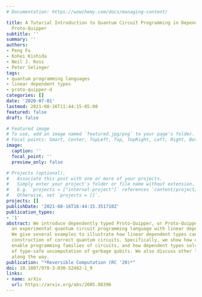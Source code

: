 ```yaml
---
# Documentation: https://wowchemy.com/docs/managing-content/

title: A Tutorial Introduction to Quantum Circuit Programming in Dependently Typed
  Proto-Quipper
subtitle: ''
summary: ''
authors:
- Peng Fu
- Kohei Kishida
- Neil J. Ross
- Peter Selinger
tags:
- quantum programming languages
- linear dependent types
- proto-quipper-d
categories: []
date: '2020-07-01'
lastmod: 2021-08-16T11:44:15-05:00
featured: false
draft: false

# Featured image
# To use, add an image named `featured.jpg/png` to your page's folder.
# Focal points: Smart, Center, TopLeft, Top, TopRight, Left, Right, BottomLeft, Bottom, BottomRight.
image:
  caption: ''
  focal_point: ''
  preview_only: false

# Projects (optional).
#   Associate this post with one or more of your projects.
#   Simply enter your project's folder or file name without extension.
#   E.g. `projects = ["internal-project"]` references `content/project/deep-learning/index.md`.
#   Otherwise, set `projects = []`.
projects: []
publishDate: '2021-08-16T16:44:15.351710Z'
publication_types:
- '1'
abstract: We introduce dependently typed Proto-Quipper, or Proto-Quipper-D for short,
  an experimental quantum circuit programming language with linear dependent types.
  We give several examples to illustrate how linear dependent types can help in the
  construction of correct quantum circuits. Specifically, we show how dependent types
  enable programming families of circuits, and how dependent types solve the problem
  of type-safe uncomputation of garbage qubits. We also discuss other language features
  along the way.
publication: "*Reversible Computation (RC '20)*"
doi: 10.1007/978-3-030-52482-1_9
links:
- name: arXiv
  url: https://arxiv.org/abs/2005.08396
---
```

